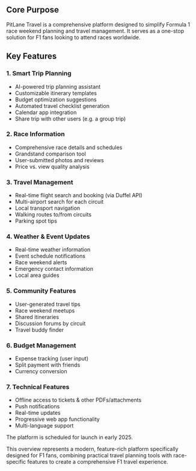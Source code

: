 ## Core Purpose
PitLane Travel is a comprehensive platform designed to simplify Formula 1 race weekend planning and travel management. It serves as a one-stop solution for F1 fans looking to attend races worldwide.

## Key Features

### 1. Smart Trip Planning
- AI-powered trip planning assistant
- Customizable itinerary templates
- Budget optimization suggestions
- Automated travel checklist generation
- Calendar app integration
- Share trip with other users (e.g. a group trip)

### 2. Race Information
- Comprehensive race details and schedules
- Grandstand comparison tool
- User-submitted photos and reviews
- Price vs. view quality analysis

### 3. Travel Management
- Real-time flight search and booking (via Duffel API)
- Multi-airport search for each circuit
- Local transport navigation
- Walking routes to/from circuits
- Parking spot tips

### 4. Weather & Event Updates
- Real-time weather information
- Event schedule notifications
- Race weekend alerts
- Emergency contact information
- Local area guides

### 5. Community Features
- User-generated travel tips
- Race weekend meetups
- Shared itineraries
- Discussion forums by circuit
- Travel buddy finder

### 6. Budget Management
- Expense tracking (user input)
- Split payment with friends
- Currency conversion

### 7. Technical Features
- Offline access to tickets & other PDFs/attachments
- Push notifications
- Real-time updates
- Progressive web app functionality
- Multi-language support

The platform is scheduled for launch in early 2025.

This overview represents a modern, feature-rich platform specifically designed for F1 fans, combining practical travel planning tools with race-specific features to create a comprehensive F1 travel experience.